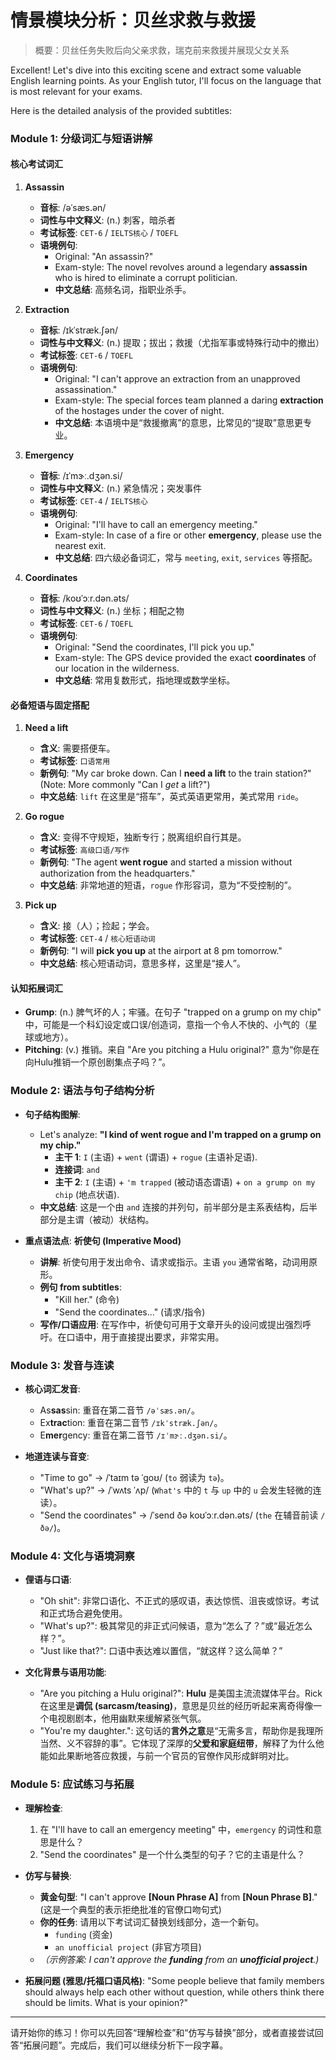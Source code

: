# 情景模块分析：贝丝求救与救援

> 概要：贝丝任务失败后向父亲求救，瑞克前来救援并展现父女关系

Excellent! Let's dive into this exciting scene and extract some valuable English learning points. As your English tutor, I'll focus on the language that is most relevant for your exams.

Here is the detailed analysis of the provided subtitles:

### **Module 1: 分级词汇与短语讲解**

#### **核心考试词汇**

1.  **Assassin**
    *   **音标**: /əˈsæs.ən/
    *   **词性与中文释义**: (n.) 刺客，暗杀者
    *   **考试标签**: `CET-6` / `IELTS核心` / `TOEFL`
    *   **语境例句**:
        *   Original: "An assassin?"
        *   Exam-style: The novel revolves around a legendary **assassin** who is hired to eliminate a corrupt politician.
        *   **中文总结**: 高频名词，指职业杀手。

2.  **Extraction**
    *   **音标**: /ɪkˈstræk.ʃən/
    *   **词性与中文释义**: (n.) 提取；拔出；救援（尤指军事或特殊行动中的撤出）
    *   **考试标签**: `CET-6` / `TOEFL`
    *   **语境例句**:
        *   Original: "I can't approve an extraction from an unapproved assassination."
        *   Exam-style: The special forces team planned a daring **extraction** of the hostages under the cover of night.
        *   **中文总结**: 本语境中是“救援撤离”的意思，比常见的“提取”意思更专业。

3.  **Emergency**
    *   **音标**: /ɪˈmɝː.dʒən.si/
    *   **词性与中文释义**: (n.) 紧急情况；突发事件
    *   **考试标签**: `CET-4` / `IELTS核心`
    *   **语境例句**:
        *   Original: "I'll have to call an emergency meeting."
        *   Exam-style: In case of a fire or other **emergency**, please use the nearest exit.
        *   **中文总结**: 四六级必备词汇，常与 `meeting`, `exit`, `services` 等搭配。

4.  **Coordinates**
    *   **音标**: /koʊˈɔːr.dən.əts/
    *   **词性与中文释义**: (n.) 坐标；相配之物
    *   **考试标签**: `CET-6` / `TOEFL`
    *   **语境例句**:
        *   Original: "Send the coordinates, I'll pick you up."
        *   Exam-style: The GPS device provided the exact **coordinates** of our location in the wilderness.
        *   **中文总结**: 常用复数形式，指地理或数学坐标。

#### **必备短语与固定搭配**

1.  **Need a lift**
    *   **含义**: 需要搭便车。
    *   **考试标签**: `口语常用`
    *   **新例句**: "My car broke down. Can I **need a lift** to the train station?" (Note: More commonly "Can I *get* a lift?")
    *   **中文总结**: `lift` 在这里是“搭车”，英式英语更常用，美式常用 `ride`。

2.  **Go rogue**
    *   **含义**: 变得不守规矩，独断专行；脱离组织自行其是。
    *   **考试标签**: `高级口语/写作`
    *   **新例句**: "The agent **went rogue** and started a mission without authorization from the headquarters."
    *   **中文总结**: 非常地道的短语，`rogue` 作形容词，意为“不受控制的”。

3.  **Pick up**
    *   **含义**: 接（人）；捡起；学会。
    *   **考试标签**: `CET-4` / `核心短语动词`
    *   **新例句**: "I will **pick you up** at the airport at 8 pm tomorrow."
    *   **中文总结**: 核心短语动词，意思多样，这里是“接人”。

#### **认知拓展词汇**

*   **Grump**: (n.) 脾气坏的人；牢骚。在句子 "trapped on a grump on my chip" 中，可能是一个科幻设定或口误/创造词，意指一个令人不快的、小气的（星球或地方）。
*   **Pitching**: (v.) 推销。来自 "Are you pitching a Hulu original?" 意为“你是在向Hulu推销一个原创剧集点子吗？”。

### **Module 2: 语法与句子结构分析**

*   **句子结构图解**:
    *   Let's analyze: **"I kind of went rogue and I'm trapped on a grump on my chip."**
        *   **主干 1**: `I` (主语) + `went` (谓语) + `rogue` (主语补足语).
        *   **连接词**: `and`
        *   **主干 2**: `I` (主语) + `'m trapped` (被动语态谓语) + `on a grump on my chip` (地点状语).
    *   **中文总结**: 这是一个由 `and` 连接的并列句，前半部分是主系表结构，后半部分是主谓（被动）状结构。

*   **重点语法点**: **祈使句 (Imperative Mood)**
    *   **讲解**: 祈使句用于发出命令、请求或指示。主语 `you` 通常省略，动词用原形。
    *   **例句 from subtitles**:
        *   "Kill her." (命令)
        *   "Send the coordinates..." (请求/指令)
    *   **写作/口语应用**: 在写作中，祈使句可用于文章开头的设问或提出强烈呼吁。在口语中，用于直接提出要求，非常实用。

### **Module 3: 发音与连读**

*   **核心词汇发音**:
    *   As**sas**sin: 重音在第二音节 `/əˈsæs.ən/`。
    *   Ex**trac**tion: 重音在第二音节 `/ɪkˈstræk.ʃən/`。
    *   E**mer**gency: 重音在第二音节 `/ɪˈmɝː.dʒən.si/`。

*   **地道连读与音变**:
    *   "Time to go" -> /ˈtaɪm tə ˈɡoʊ/ (`to` 弱读为 `tə`)。
    *   "What's up?" -> /ˈwʌts ˈʌp/ (`What's` 中的 `t` 与 `up` 中的 `u` 会发生轻微的连读）。
    *   "Send the coordinates" -> /ˈsend ðə koʊˈɔːr.dən.əts/ (`the` 在辅音前读 `/ðə/`)。

### **Module 4: 文化与语境洞察**

*   **俚语与口语**:
    *   "Oh shit": 非常口语化、不正式的感叹语，表达惊慌、沮丧或惊讶。考试和正式场合避免使用。
    *   "What's up?": 极其常见的非正式问候语，意为“怎么了？”或“最近怎么样？”。
    *   "Just like that?": 口语中表达难以置信，“就这样？这么简单？”

*   **文化背景与语用功能**:
    *   "Are you pitching a Hulu original?": **Hulu** 是美国主流流媒体平台。Rick 在这里是**调侃 (sarcasm/teasing)**，意思是贝丝的经历听起来离奇得像一个电视剧剧本，他用幽默来缓解紧张气氛。
    *   "You're my daughter.": 这句话的**言外之意**是“无需多言，帮助你是我理所当然、义不容辞的事”。它体现了深厚的**父爱和家庭纽带**，解释了为什么他能如此果断地答应救援，与前一个官员的官僚作风形成鲜明对比。

### **Module 5: 应试练习与拓展**

*   **理解检查**:
    1.  在 "I'll have to call an emergency meeting" 中，`emergency` 的词性和意思是什么？
    2.  "Send the coordinates" 是一个什么类型的句子？它的主语是什么？

*   **仿写与替换**:
    *   **黄金句型**: "I can't approve **[Noun Phrase A]** from **[Noun Phrase B]**." (这是一个典型的表示拒绝批准的官僚口吻句式)
    *   **你的任务**: 请用以下考试词汇替换划线部分，造一个新句。
        *   `funding` (资金)
        *   `an unofficial project` (非官方项目)
    *   *（示例答案: I can't approve the **funding** from an **unofficial project**.)*

*   **拓展问题 (雅思/托福口语风格)**:
    "Some people believe that family members should always help each other without question, while others think there should be limits. What is your opinion?"

---
请开始你的练习！你可以先回答“理解检查”和“仿写与替换”部分，或者直接尝试回答“拓展问题”。完成后，我们可以继续分析下一段字幕。